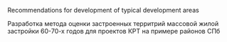 Recommendations for development of typical development areas

Разработка метода оценки застроенных территрий массовой жилой застройки 60-70-х годов для проектов КРТ на примере районов СПб
